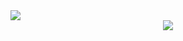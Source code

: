 <img src="https://capsule-render.vercel.app/api?type=waving&color=auto&height=300&section=header&text=capsule%20render&fontSize=90" />

<div align="center">
	<img src="https://img.shields.io/badge/Java-007396?style=flat&logo=Java&logoColor=white" />
</div>
